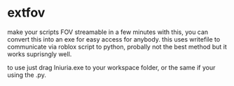# extfov
make your scripts FOV streamable in a few minutes with this, you can convert this into an exe for easy access for anybody. this uses writefile to communicate via roblox script to python, probally not the best method but it works suprisngly well.

to use just drag Iniuria.exe to your workspace folder, or the same if your using the .py.

